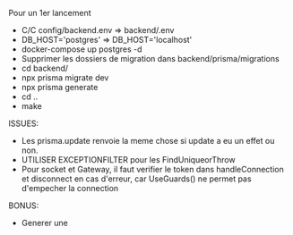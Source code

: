 Pour un 1er lancement
- C/C config/backend.env => backend/.env
- DB_HOST='postgres' => DB_HOST='localhost'
- docker-compose up postgres -d
- Supprimer les dossiers de migration dans backend/prisma/migrations
- cd backend/
- npx prisma migrate dev
- npx prisma generate
- cd ..
- make


ISSUES:
- Les prisma.update renvoie la meme chose si update a eu un effet ou non.
- UTILISER EXCEPTIONFILTER pour les FindUniqueorThrow
- Pour socket et Gateway, il faut verifier le token dans handleConnection et disconnect en cas d'erreur, car UseGuards() ne permet pas d'empecher la connection

BONUS:
- Generer une <datalist> de nickname pour les suggestions dans les <input type="text">